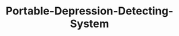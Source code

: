---
title: Portable-Depression-Detecting-System
app_file: mainapp.py
sdk: gradio
sdk_version: 4.18.0
colorFrom: purple
colorTo: pink
pinned: true
emoji: 🙂🩺🙁
---